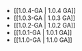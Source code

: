 - [[1.0.4-GA | 1.0.4 GA]]
- [[1.0.3-GA | 1.0.3 GA]]
- [[1.0.2-GA | 1.0.2 GA]]
- [[1.0.1-GA | 1.0.1 GA]]
- [[1.1.0-GA | 1.1.0 GA]]